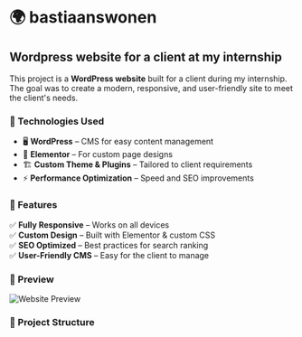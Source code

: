 # 🌍 bastiaanswonen

## Wordpress website for a client at my internship  

This project is a **WordPress website** built for a client during my internship. The goal was to create a modern, responsive, and user-friendly site to meet the client's needs.  

### 🔧 Technologies Used  
- 🖥️ **WordPress** – CMS for easy content management  
- 🎨 **Elementor** – For custom page designs  
- 🏗️ **Custom Theme & Plugins** – Tailored to client requirements  
- ⚡ **Performance Optimization** – Speed and SEO improvements  

### 🚀 Features  
✅ **Fully Responsive** – Works on all devices  
✅ **Custom Design** – Built with Elementor & custom CSS  
✅ **SEO Optimized** – Best practices for search ranking  
✅ **User-Friendly CMS** – Easy for the client to manage  

### 📸 Preview  
![Website Preview](link-to-screenshot.png)  

### 📂 Project Structure  
